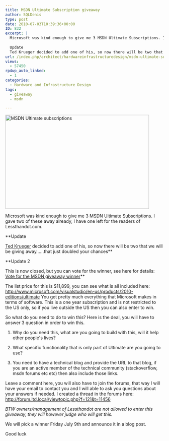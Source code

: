 ```yaml
---
title: MSDN Ultimate Subscription giveaway
author: SQLDenis
type: post
date: 2010-07-03T10:39:36+00:00
ID: 832
excerpt: |
  Microsoft was kind enough to give me 3 MSDN Ultimate Subscriptions. I gave two of these away already, I have one left for the readers of Lessthandot.com.
  
  Update 
  Ted Krueger decided to add one of his, so now there will be two that we will be giving&hellip;
url: /index.php/architect/hardwareinfrastructuredesign/msdn-ultimate-subscription-giveaway/
views:
  - 57450
rp4wp_auto_linked:
  - 1
categories:
  - Hardware and Infrastructure Design
tags:
  - giveaway
  - msdn

---
```

[<img src="http://farm5.static.flickr.com/4094/4756881779_5f96a7d626.jpg" width="457" height="298" alt="MSDN Ultimate subscriptions" />][1]

Microsoft was kind enough to give me 3 MSDN Ultimate Subscriptions. I gave two of these away already, I have one left for the readers of Lessthandot.com.

**Update
  
[Ted Krueger][2] decided to add one of his, so now there will be two that we will be giving away……that just doubled your chances** 

**Update 2
  
This is now closed, but you can vote for the winner, see here for details: [Vote for the MSDN giveaway winner][3]**

The list price for this is $11,899, you can see what is all included here: http://www.microsoft.com/visualstudio/en-us/products/2010-editions/ultimate You get pretty much everything that Microsoft makes in terms of software. This is a one year subscription and is not restricted to the US only, so if you live outside the US then you can also enter to win.

So what do you need to do to win this? Here is the deal, you will have to answer 3 question in order to win this.

1) Why do you need this, what are you going to build with this, will it help other people's lives?
  
2) What specific functionality that is only part of Ultimate are you going to use?
  
3) You need to have a technical blog and provide the URL to that blog, if you are an active member of the technical community (stackoverflow, msdn forums etc etc) then also include those links.

Leave a comment here, you will also have to join the forums, that way I will have your email to contact you and I will able to ask you questions about your answers if needed. I created a thread in the forums here: http://forum.ltd.local/viewtopic.php?f=121&t=11456

_BTW owners/management of Lessthandot are not allowed to enter this giveaway, they will however judge who will get this._

We will pick a winner Friday July 9th and announce it in a blog post.

Good luck

 [1]: http://www.flickr.com/photos/denisgobo/4756881779/ "MSDN Ultimate subscriptions by Denis Gobo, on Flickr"
 [2]: /index.php/All/?disp=authdir&author=68
 [3]: /index.php/Architect/HardwareInfrastructureDesign/vote-for-the-msdn-giveaway-winner
